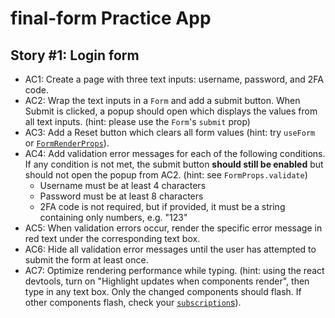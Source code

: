 # final-form Practice App

## Story #1: Login form

- AC1: Create a page with three text inputs: username, password, and 2FA code.
- AC2: Wrap the text inputs in a `Form` and add a submit button. When Submit is clicked, a popup should open which displays the values from all text inputs. (hint: please use the `Form`'s `submit` prop)
- AC3: Add a Reset button which clears all form values (hint: try `useForm` or [`FormRenderProps`](https://final-form.org/docs/react-final-form/types/FormRenderProps)).
- AC4: Add validation error messages for each of the following conditions. If any condition is not met, the submit button **should still be enabled** but should not open the popup from AC2. (hint: see `FormProps.validate`)
  - Username must be at least 4 characters
  - Password must be at least 8 characters
  - 2FA code is not required, but if provided, it must be a string containing only numbers, e.g. "123"
- AC5: When validation errors occur, render the specific error message in red text under the corresponding text box.
- AC6: Hide all validation error messages until the user has attempted to submit the form at least once.
- AC7: Optimize rendering performance while typing. (hint: using the react devtools, turn on "Highlight updates when components render", then type in any text box. Only the changed components should flash. If other components flash, check your [`subscription`s](https://final-form.org/docs/react-final-form/examples/subscriptions)).
